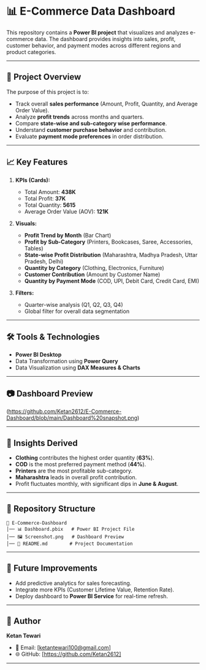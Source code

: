 # 📊 E-Commerce Data Dashboard

This repository contains a **Power BI project** that visualizes and analyzes e-commerce data. The dashboard provides insights into sales, profit, customer behavior, and payment modes across different regions and product categories.

---

## 🚀 Project Overview

The purpose of this project is to:

* Track overall **sales performance** (Amount, Profit, Quantity, and Average Order Value).
* Analyze **profit trends** across months and quarters.
* Compare **state-wise and sub-category wise performance**.
* Understand **customer purchase behavior** and contribution.
* Evaluate **payment mode preferences** in order distribution.

---

## 📈 Key Features

1. **KPIs (Cards):**

   * Total Amount: **438K**
   * Total Profit: **37K**
   * Total Quantity: **5615**
   * Average Order Value (AOV): **121K**

2. **Visuals:**

   * **Profit Trend by Month** (Bar Chart)
   * **Profit by Sub-Category** (Printers, Bookcases, Saree, Accessories, Tables)
   * **State-wise Profit Distribution** (Maharashtra, Madhya Pradesh, Uttar Pradesh, Delhi)
   * **Quantity by Category** (Clothing, Electronics, Furniture)
   * **Customer Contribution** (Amount by Customer Name)
   * **Quantity by Payment Mode** (COD, UPI, Debit Card, Credit Card, EMI)

3. **Filters:**

   * Quarter-wise analysis (Q1, Q2, Q3, Q4)
   * Global filter for overall data segmentation

---

## 🛠️ Tools & Technologies

* **Power BI Desktop**
* Data Transformation using **Power Query**
* Data Visualization using **DAX Measures & Charts**

---

## 📷 Dashboard Preview

(https://github.com/Ketan2612/E-Commerce-Dashboard/blob/main/Dashboard%20snapshot.png)

---

## 📌 Insights Derived

* **Clothing** contributes the highest order quantity (**63%**).
* **COD** is the most preferred payment method (**44%**).
* **Printers** are the most profitable sub-category.
* **Maharashtra** leads in overall profit contribution.
* Profit fluctuates monthly, with significant dips in **June & August**.

---

## 📂 Repository Structure

```
📁 E-Commerce-Dashboard
│── 📊 Dashboard.pbix   # Power BI Project File
│── 🖼️ Screenshot.png   # Dashboard Preview
│── 📄 README.md        # Project Documentation
```

---

## 🔮 Future Improvements

* Add predictive analytics for sales forecasting.
* Integrate more KPIs (Customer Lifetime Value, Retention Rate).
* Deploy dashboard to **Power BI Service** for real-time refresh.

---

## 👤 Author

**Ketan Tewari**

* 📧 Email: [ketantewari100@gmail.com]
* 🌐 GitHub: [https://github.com/Ketan2612]

---
